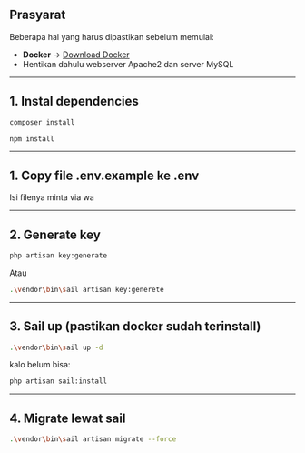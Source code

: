 ## Prasyarat

Beberapa hal yang harus dipastikan sebelum memulai:
- **Docker** → [Download Docker](https://www.docker.com/get-started)
- Hentikan dahulu webserver Apache2 dan server MySQL
---

## 1. Instal dependencies
```sh
composer install
```
```sh
npm install
```

---

## 1. Copy file .env.example ke .env
Isi filenya minta via wa

---

## 2. Generate key
```sh
php artisan key:generate
```
Atau
```sh
.\vendor\bin\sail artisan key:generete
```

---

## 3. Sail up (pastikan docker sudah terinstall)
```sh
.\vendor\bin\sail up -d
```
kalo belum bisa:
```sh
php artisan sail:install
```

---

## 4. Migrate lewat sail
```sh
.\vendor\bin\sail artisan migrate --force
```
